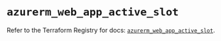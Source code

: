 # `azurerm_web_app_active_slot`

Refer to the Terraform Registry for docs: [`azurerm_web_app_active_slot`](https://registry.terraform.io/providers/hashicorp/azurerm/3.95.0/docs/resources/web_app_active_slot).
